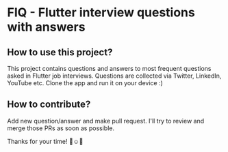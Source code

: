 # FIQ - Flutter interview questions with answers

## How to use this project? 

This project contains questions and answers to most frequent questions
asked in Flutter job interviews. Questions are collected via Twitter, LinkedIn, 
YouTube etc. Clone the app and run it on your device :)

## How to contribute?
Add new question/answer and make pull request. I'll try to review and merge 
those PRs as soon as possible.

Thanks for your time! 💙☺️👋
